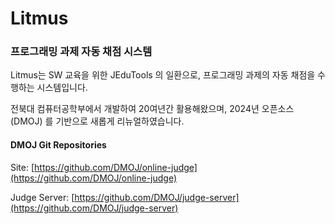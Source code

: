# Litmus  
### 프로그래밍 과제 자동 채점 시스템

Litmus는 SW 교육을 위한 JEduTools 의 일환으로,
프로그래밍 과제의 자동 채점을 수행하는 시스템입니다.


전북대 컴퓨터공학부에서 개발하여 20여년간 활용해왔으며, 
2024년 오픈소스(DMOJ) 를 기반으로 새롭게 리뉴얼하였습니다.


#### DMOJ Git Repositories

Site: [https://github.com/DMOJ/online-judge](https://github.com/DMOJ/online-judge)

Judge Server: [https://github.com/DMOJ/judge-server](https://github.com/DMOJ/judge-server)

